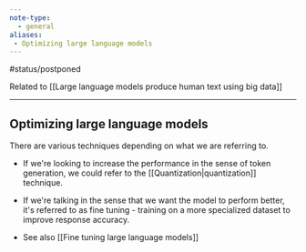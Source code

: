 ```yaml
---
note-type:
  - general
aliases: 
 - Optimizing large language models
---
```


#status/postponed 

Related to [[Large language models produce human text using big data]]

---

## Optimizing large language models

There are various techniques depending on what we are referring to.

- If we're looking to increase the performance in the sense of token generation, we could refer to the [[Quantization|quantization]] technique.
- If we're talking in the sense that we want the model to perform better, it's referred to as fine tuning - training on a more specialized dataset to improve response accuracy.

- See also [[Fine tuning large language models]]